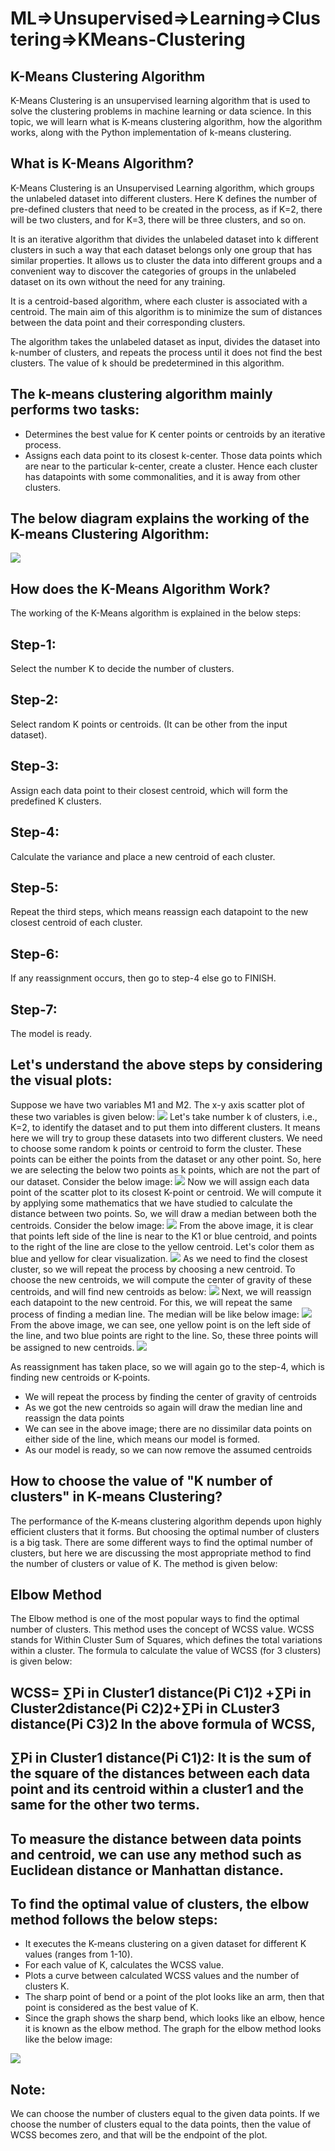 # ML=>Unsupervised=>Learning=>Clustering=>KMeans-Clustering
<h2>K-Means Clustering Algorithm</h2>
K-Means Clustering is an unsupervised learning algorithm that is used to solve the clustering problems in machine learning or data science. In this topic, we will learn what is K-means clustering algorithm, how the algorithm works, along with the Python implementation of k-means clustering.

<h2>What is K-Means Algorithm?</h2>
K-Means Clustering is an Unsupervised Learning algorithm, which groups the unlabeled dataset into different clusters. Here K defines the number of pre-defined clusters that need to be created in the process, as if K=2, there will be two clusters, and for K=3, there will be three clusters, and so on.

It is an iterative algorithm that divides the unlabeled dataset into k different clusters in such a way that each dataset belongs only one group that has similar properties.
It allows us to cluster the data into different groups and a convenient way to discover the categories of groups in the unlabeled dataset on its own without the need for any training.

It is a centroid-based algorithm, where each cluster is associated with a centroid. The main aim of this algorithm is to minimize the sum of distances between the data point and their corresponding clusters.


The algorithm takes the unlabeled dataset as input, divides the dataset into k-number of clusters, and repeats the process until it does not find the best clusters. The value of k should be predetermined in this algorithm.

<h2>The k-means clustering algorithm mainly performs two tasks:</h2>
<ul>
<li>Determines the best value for K center points or centroids by an iterative process.</li>
<li>Assigns each data point to its closest k-center. Those data points which are near to the particular k-center, create a cluster.
Hence each cluster has datapoints with some commonalities, and it is away from other clusters.</li>
</ul>
<h2>The below diagram explains the working of the K-means Clustering Algorithm:</h2>

<img src = "https://static.javatpoint.com/tutorial/machine-learning/images/k-means-clustering-algorithm-in-machine-learning.png">


<h2>How does the K-Means Algorithm Work?</h2>
The working of the K-Means algorithm is explained in the below steps:

<h2>Step-1:</h2> Select the number K to decide the number of clusters.

<h2>Step-2:</h2> Select random K points or centroids. (It can be other from the input dataset).

<h2>Step-3:</h2> Assign each data point to their closest centroid, which will form the predefined K clusters.


<h2>Step-4:</h2> Calculate the variance and place a new centroid of each cluster.

<h2>Step-5:</h2> Repeat the third steps, which means reassign each datapoint to the new closest centroid of each cluster.

<h2>Step-6:</h2> If any reassignment occurs, then go to step-4 else go to FINISH.

<h2>Step-7:</h2> The model is ready.

<h2>Let's understand the above steps by considering the visual plots:</h2>
Suppose we have two variables M1 and M2. The x-y axis scatter plot of these two variables is given below:
<img src = "https://static.javatpoint.com/tutorial/machine-learning/images/k-means-clustering-algorithm-in-machine-learning2.png">
Let's take number k of clusters, i.e., K=2, to identify the dataset and to put them into different clusters. It means here we will try to group these datasets into two different clusters.
We need to choose some random k points or centroid to form the cluster. These points can be either the points from the dataset or any other point. So, here we are selecting the below two points as k points, which are not the part of our dataset. Consider the below image:
<img src = "https://static.javatpoint.com/tutorial/machine-learning/images/k-means-clustering-algorithm-in-machine-learning3.png">
Now we will assign each data point of the scatter plot to its closest K-point or centroid. We will compute it by applying some mathematics that we have studied to calculate the distance between two points. So, we will draw a median between both the centroids. Consider the below image:
<img src = "https://static.javatpoint.com/tutorial/machine-learning/images/k-means-clustering-algorithm-in-machine-learning4.png">
From the above image, it is clear that points left side of the line is near to the K1 or blue centroid, and points to the right of the line are close to the yellow centroid. Let's color them as blue and yellow for clear visualization.
<img src = "https://static.javatpoint.com/tutorial/machine-learning/images/k-means-clustering-algorithm-in-machine-learning5.png">
As we need to find the closest cluster, so we will repeat the process by choosing a new centroid. To choose the new centroids, we will compute the center of gravity of these centroids, and will find new centroids as below:
<img src = "https://static.javatpoint.com/tutorial/machine-learning/images/k-means-clustering-algorithm-in-machine-learning6.png">
Next, we will reassign each datapoint to the new centroid. For this, we will repeat the same process of finding a median line. The median will be like below image:
<img src = "https://static.javatpoint.com/tutorial/machine-learning/images/k-means-clustering-algorithm-in-machine-learning7.png">
From the above image, we can see, one yellow point is on the left side of the line, and two blue points are right to the line. So, these three points will be assigned to new centroids.
<img src = "https://static.javatpoint.com/tutorial/machine-learning/images/k-means-clustering-algorithm-in-machine-learning8.png">

As reassignment has taken place, so we will again go to the step-4, which is finding new centroids or K-points.
<ul>
<li>We will repeat the process by finding the center of gravity of centroids</li>
<li>As we got the new centroids so again will draw the median line and reassign the data points</li>
<li>We can see in the above image; there are no dissimilar data points on either side of the line, which means our model is formed. </li>
<li>As our model is ready, so we can now remove the assumed centroids</li>
</ul>
<h2>How to choose the value of "K number of clusters" in K-means Clustering?</h2>
The performance of the K-means clustering algorithm depends upon highly efficient clusters that it forms. But choosing the optimal number of clusters is a big task. There are some different ways to find the optimal number of clusters, but here we are discussing the most appropriate method to find the number of clusters or value of K. The method is given below:

<h2>Elbow Method</h2>
The Elbow method is one of the most popular ways to find the optimal number of clusters. This method uses the concept of WCSS value. WCSS stands for Within Cluster Sum of Squares, which defines the total variations within a cluster. The formula to calculate the value of WCSS (for 3 clusters) is given below:

<h2>WCSS= ∑Pi in Cluster1 distance(Pi C1)2 +∑Pi in Cluster2distance(Pi C2)2+∑Pi in CLuster3 distance(Pi C3)2
In the above formula of WCSS,</h2>

<h2>∑Pi in Cluster1 distance(Pi C1)2: It is the sum of the square of the distances between each data point and its centroid within a cluster1 and the same for the other two terms.</h2>

<h2>To measure the distance between data points and centroid, we can use any method such as Euclidean distance or Manhattan distance.</h2>

<h2>To find the optimal value of clusters, the elbow method follows the below steps:</h2>
<ul>
<li>It executes the K-means clustering on a given dataset for different K values (ranges from 1-10).</li>
<li>For each value of K, calculates the WCSS value.</li>
<li>Plots a curve between calculated WCSS values and the number of clusters K.</li>
<li>The sharp point of bend or a point of the plot looks like an arm, then that point is considered as the best value of K.</li>
<li>Since the graph shows the sharp bend, which looks like an elbow, hence it is known as the elbow method. The graph for the elbow method looks like the below image:</li>
</ul>
<img src ="https://static.javatpoint.com/tutorial/machine-learning/images/k-means-clustering-algorithm-in-machine-learning13.png">

<h2>Note:</h2> We can choose the number of clusters equal to the given data points. If we choose the number of clusters equal to the data points, then the value of WCSS becomes zero, and that will be the endpoint of the plot.

